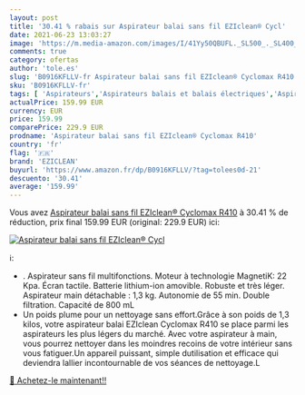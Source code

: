 ```yaml
---
layout: post
title: '30.41 % rabais sur Aspirateur balai sans fil EZIclean® Cycl'
date: 2021-06-23 13:03:27
image: 'https://m.media-amazon.com/images/I/41Yy50QBUFL._SL500_._SL400_.jpg'
comments: true
category: ofertas
author: 'tole.es'
slug: 'B0916KFLLV-fr Aspirateur balai sans fil EZIclean® Cyclomax R410'
sku: 'B0916KFLLV-fr'
tags: [ 'Aspirateurs','Aspirateurs balais et balais électriques','Aspirateurs, entretien des sols et nettoyeurs de vitres','Cuisine et Maison','eziclean', ]
actualPrice: 159.99 EUR
currency: EUR
price: 159.99
comparePrice: 229.9 EUR
prodname: 'Aspirateur balai sans fil EZIclean® Cyclomax R410'
country: 'fr'
flag: '🇫🇷'
brand: 'EZICLEAN'
buyurl: 'https://www.amazon.fr/dp/B0916KFLLV/?tag=tolees0d-21'
descuento: '30.41'
average: '159.99'
---
```


Vous avez [Aspirateur balai sans fil EZIclean® Cyclomax R410](https://www.amazon.fr/dp/B0916KFLLV/?tag=tolees0d-21)  à  30.41 % de réduction, prix final  159.99 EUR (original: 229.9 EUR) ici:

[![Aspirateur balai sans fil EZIclean® Cycl](https://m.media-amazon.com/images/I/41Yy50QBUFL._SL500_._SL400_.jpg)](https://www.amazon.fr/dp/B0916KFLLV/?tag=tolees0d-21)

ℹ️:

- . Aspirateur sans fil multifonctions. Moteur à technologie MagnetiK: 22 Kpa. Écran tactile. Batterie lithium-ion amovible. Robuste et très léger. Aspirateur main détachable : 1,3 kg. Autonomie de 55 min. Double filtration. Capacité de 800 mL
- Un poids plume pour un nettoyage sans effort.Grâce à son poids de 1,3 kilos, votre aspirateur balai EZIclean Cyclomax R410 se place parmi les aspirateurs les plus légers du marché. Avec votre aspirateur à main, vous pourrez nettoyer dans les moindres recoins de votre intérieur sans vous fatiguer.Un appareil puissant, simple dutilisation et efficace qui deviendra lallier incontournable de vos séances de nettoyage.L

[🛒 Achetez-le maintenant!!](https://www.amazon.fr/dp/B0916KFLLV/?tag=tolees0d-21)
